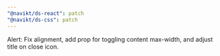 ```yaml
---
"@navikt/ds-react": patch
"@navikt/ds-css": patch
---
```


Alert: Fix alignment, add prop for toggling content max-width, and adjust title on close icon.
